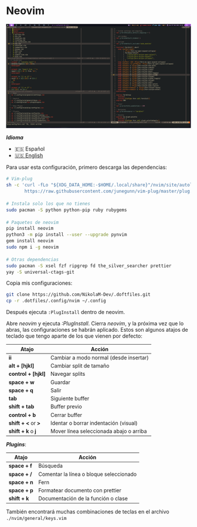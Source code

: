 # Neovim

![Neovim](./neovim.png)

**_Idioma_**

- 🇪🇸 Español
- [🇺🇸 English](https://github.com/NikolaM-Dev/.doftfiles/tree/main/.config/nvim)

Para usar esta configuración, primero descarga las dependencias:

```bash
# Vim-plug
sh -c 'curl -fLo "${XDG_DATA_HOME:-$HOME/.local/share}"/nvim/site/autoload/plug.vim --create-dirs \
       https://raw.githubusercontent.com/junegunn/vim-plug/master/plug.vim'

# Instala solo los que no tienes
sudo pacman -S python python-pip ruby rubygems

# Paquetes de neovim
pip install neovim
python3 -m pip install --user --upgrade pynvim
gem install neovim
sudo npm i -g neovim

# Otras dependencias
sudo pacman -S xsel fzf ripgrep fd the_silver_searcher prettier
yay -S universal-ctags-git
```

Copia mis configuraciones:

```bash
git clone https://github.com/NikolaM-Dev/.doftfiles.git
cp -r .dotfiles/.config/nvim ~/.config
```

Después ejecuta `:PlugInstall` dentro de neovim.

Abre _neovim_ y ejecuta _:PlugInstall_. Cierra _neovim_, y la próxima vez
que lo abras, las configuraciones se habrán aplicado. Estos son algunos atajos
de teclado que tengo aparte de los que vienen por defecto:

| Atajo                  | Acción                                  |
| ---------------------- | --------------------------------------- |
| **ii**                 | Cambiar a modo normal (desde insertar)  |
| **alt + [hjkl]**       | Cambiar split de tamaño                 |
| **control + [hjkl]**   | Navegar splits                          |
| **space + w**          | Guardar                                 |
| **space + q**          | Salir                                   |
| **tab**                | Siguiente buffer                        |
| **shift + tab**        | Buffer previo                           |
| **control + b**        | Cerrar buffer                           |
| **shift + <** or **>** | Identar o borrar indentación (visual)   |
| **shift + k** o **j**  | Mover línea seleccionada abajo o arriba |

**_Plugins_**:

| Atajo         | Acción                                  |
| ------------- | --------------------------------------- |
| **space + f** | Búsqueda                                |
| **space + /** | Comentar la línea o bloque seleccionado |
| **space + n** | Fern                                    |
| **space + p** | Formatear documento con prettier        |
| **shift + k** | Documentación de la función o clase     |

También encontrará muchas combinaciones de teclas en el archivo `./nvim/general/keys.vim`
